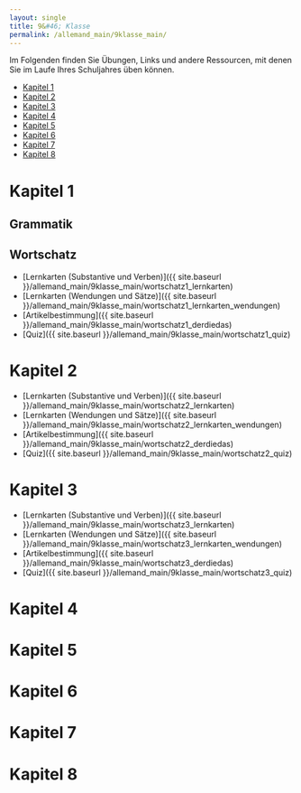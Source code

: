 ```yaml
---
layout: single
title: 9&#46; Klasse
permalink: /allemand_main/9klasse_main/
---
```




Im Folgenden finden Sie Übungen, Links und andere Ressourcen, mit denen Sie im Laufe Ihres Schuljahres üben können.


- [Kapitel 1](#kapitel-1)
- [Kapitel 2](#kapitel-2)
- [Kapitel 3](#kapitel-3)
- [Kapitel 4](#kapitel-4)
- [Kapitel 5](#kapitel-5)
- [Kapitel 6](#kapitel-6)
- [Kapitel 7](#kapitel-7)
- [Kapitel 8](#kapitel-8)


<!-- KAPITEL 1 -->
# Kapitel 1

## Grammatik

## Wortschatz

- [Lernkarten (Substantive und Verben)]({{ site.baseurl }}/allemand_main/9klasse_main/wortschatz1_lernkarten)
- [Lernkarten (Wendungen und Sätze)]({{ site.baseurl }}/allemand_main/9klasse_main/wortschatz1_lernkarten_wendungen)
- [Artikelbestimmung]({{ site.baseurl }}/allemand_main/9klasse_main/wortschatz1_derdiedas)
- [Quiz]({{ site.baseurl }}/allemand_main/9klasse_main/wortschatz1_quiz)


<!-- KAPITEL 2 -->
# Kapitel 2

- [Lernkarten (Substantive und Verben)]({{ site.baseurl }}/allemand_main/9klasse_main/wortschatz2_lernkarten)
- [Lernkarten (Wendungen und Sätze)]({{ site.baseurl }}/allemand_main/9klasse_main/wortschatz2_lernkarten_wendungen)
- [Artikelbestimmung]({{ site.baseurl }}/allemand_main/9klasse_main/wortschatz2_derdiedas)
- [Quiz]({{ site.baseurl }}/allemand_main/9klasse_main/wortschatz2_quiz)


<!-- KAPITEL 3 -->
# Kapitel 3

- [Lernkarten (Substantive und Verben)]({{ site.baseurl }}/allemand_main/9klasse_main/wortschatz3_lernkarten)
- [Lernkarten (Wendungen und Sätze)]({{ site.baseurl }}/allemand_main/9klasse_main/wortschatz3_lernkarten_wendungen)
- [Artikelbestimmung]({{ site.baseurl }}/allemand_main/9klasse_main/wortschatz3_derdiedas)
- [Quiz]({{ site.baseurl }}/allemand_main/9klasse_main/wortschatz3_quiz)



<!-- KAPITEL 4 -->
# Kapitel 4

<!-- KAPITEL 5 -->
# Kapitel 5

<!-- KAPITEL 6 -->
# Kapitel 6

<!-- KAPITEL 7 -->
# Kapitel 7

<!-- KAPITEL 8 -->
# Kapitel 8